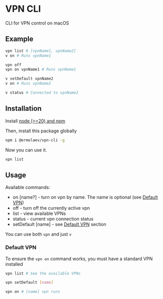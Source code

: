 # VPN CLI
CLI for VPN control on macOS

## Example
``` bash
vpn list # [vpnName1, vpnName2]
v on # Runs vpnName1

vpn off
vpn on vpnName1 # Runs vpnName1

v setDefault vpnName2
v on # Runs vpnName2

v status # Connected to vpnName2
```

## Installation
Install [node (>=20) and npm](https://nodejs.org/en)

Then, install this package globally
``` bash
npm i @ermolaev/vpn-cli -g
```

Now you can use it.
``` bash
vpn list
```

## Usage
Available commands:
- on [name?] - turn on vpn by name. The name is optional (see [Default VPN](#default-vpn))
- off - turn off the currently active vpn
- list - view available VPNs
- status - current vpn connection status
- setDefault [name] - see [Default VPN](#default-vpn) section

You can use both `vpn` and just `v`

### Default VPN
To ensure the `vpn on` command works, you must have a standard VPN installed
``` bash
vpn list # See the available VPNs

vpn setDefault [name]

vpn on # [name] vpn runs
```
